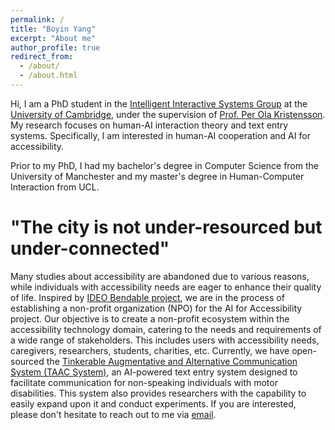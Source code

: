```yaml
---
permalink: /
title: "Boyin Yang"
excerpt: "About me"
author_profile: true
redirect_from: 
  - /about/
  - /about.html
---
```

Hi, I am a PhD student in the [Intelligent Interactive Systems Group](https://www-edc.eng.cam.ac.uk/research/intelligent-interactive-systems) at the [University of Cambridge](https://www.cam.ac.uk/), under the supervision of [Prof. Per Ola Kristensson](https://pokristensson.com/). My research focuses on human-AI interaction theory and text entry systems. Specifically, I am interested in human-AI cooperation and AI for accessibility. 

Prior to my PhD, I had my bachelor's degree in Computer Science from the University of Manchester and my master's degree in Human-Computer Interaction from UCL. 

"The city is not under-resourced but under-connected"
======
Many studies about accessibility are abandoned due to various reasons, while individuals with accessibility needs are eager to enhance their quality of life. Inspired by [IDEO Bendable project](https://www.ideo.com/works/bendable), we are in the process of establishing a non-profit organization (NPO) for the AI for Accessibility project. Our objective is to create a non-profit ecosystem within the accessibility technology domain, catering to the needs and requirements of a wide range of stakeholders. This includes users with accessibility needs, caregivers, researchers, students, charities, etc.
Currently, we have open-sourced the [Tinkerable Augmentative and Alternative Communication System (TAAC System)](https://github.com/boyiny/Tinkerable-AAC-Keyboard), an AI-powered text entry system designed to facilitate communication for non-speaking individuals with motor disabilities. This system also provides researchers with the capability to easily expand upon it and conduct experiments. If you are interested, please don't hesitate to reach out to me via [email](mailto:by266@cam.ac.uk).

